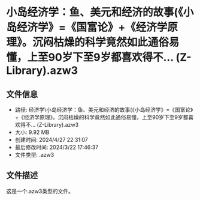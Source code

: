 ﻿# 小岛经济学：鱼、美元和经济的故事(《小岛经济学》=《国富论》+《经济学原理》。沉闷枯燥的科学竟然如此通俗易懂，上至90岁下至9岁都喜欢得不... (Z-Library).azw3

## 文件信息
- 路径: 经济学\小岛经济学：鱼、美元和经济的故事(《小岛经济学》=《国富论》+《经济学原理》。沉闷枯燥的科学竟然如此通俗易懂，上至90岁下至9岁都喜欢得不... (Z-Library).azw3
- 大小: 9.92 MB
- 创建时间: 2024/4/27 22:31:07
- 最后修改时间: 2024/3/22 17:46:37
- 文件类型: .azw3

## 文件描述
这是一个.azw3类型的文件。

